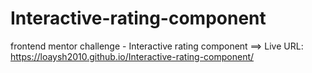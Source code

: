 # Interactive-rating-component
frontend mentor challenge - Interactive rating component ==> Live URL: https://loaysh2010.github.io/Interactive-rating-component/
